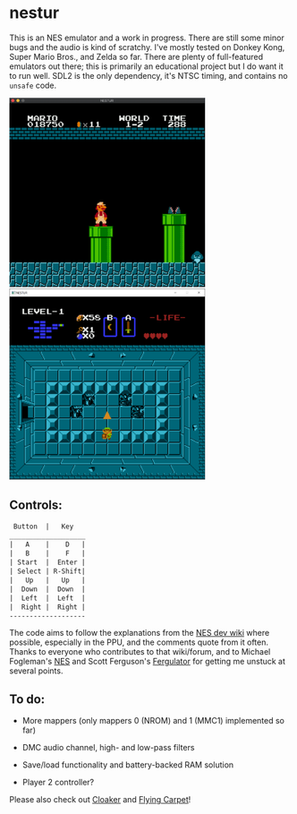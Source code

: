 # nestur

This is an NES emulator and a work in progress. There are still some minor bugs and the audio is kind of scratchy. I've mostly tested on Donkey Kong, Super Mario Bros., and Zelda so far. There are plenty of full-featured emulators out there; this is primarily an educational project but I do want it to run well. SDL2 is the only dependency, it's NTSC timing, and contains no `unsafe` code.

<img src="pics/smb.png" width=350>  <img src="pics/zelda_dungeon.png" width=350>

## Controls:
```
 Button  |   Key
___________________
|   A    |    D   |
|   B    |    F   |
| Start  |  Enter |
| Select | R-Shift|
|   Up   |   Up   |
|  Down  |  Down  |
|  Left  |  Left  |
|  Right |  Right |
-------------------
```
The code aims to follow the explanations from the [NES dev wiki](https://wiki.nesdev.com/w/index.php/NES_reference_guide) where possible, especially in the PPU, and the comments quote from it often. Thanks to everyone who contributes to that wiki/forum, and to Michael Fogleman's [NES](https://github.com/fogleman/nes) and Scott Ferguson's [Fergulator](https://github.com/scottferg/Fergulator) for getting me unstuck at several points.

## To do:

- More mappers (only mappers 0 (NROM) and 1 (MMC1) implemented so far)

- DMC audio channel, high- and low-pass filters

- Save/load functionality and battery-backed RAM solution

- Player 2 controller?


Please also check out [Cloaker](https://github.com/spieglt/cloaker) and [Flying Carpet](https://github.com/spieglt/flyingcarpet)!
